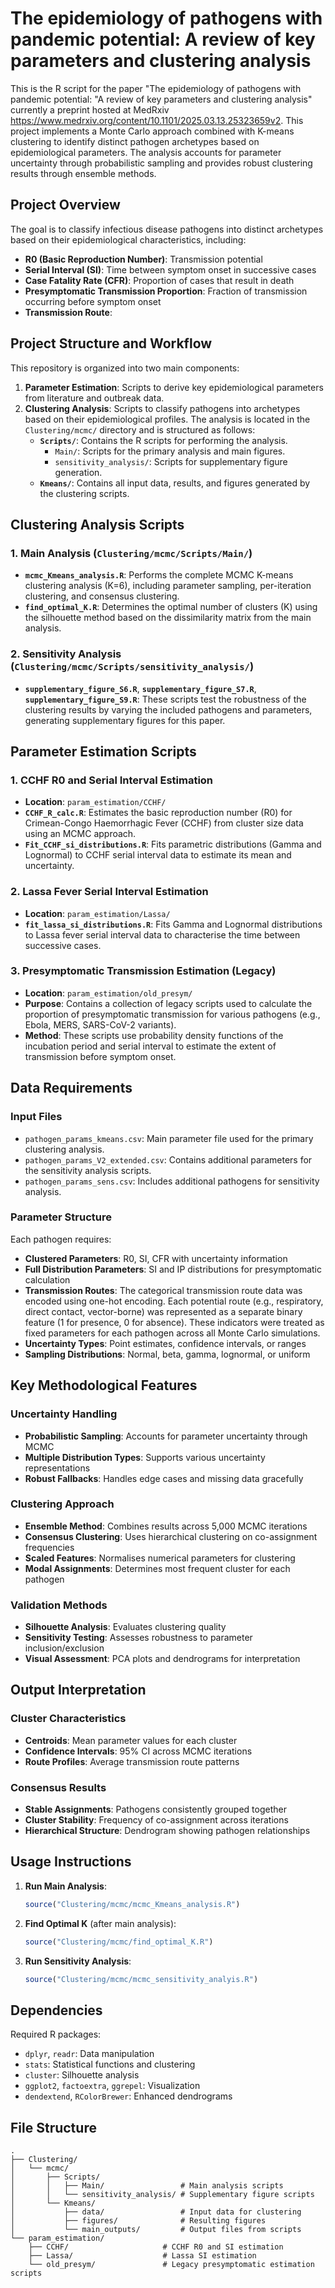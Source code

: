 # The epidemiology of pathogens with pandemic potential: A review of key parameters and clustering analysis 

This is the R script for the paper "The epidemiology of pathogens with pandemic potential: "A review of key parameters and clustering analysis" currently a preprint hosted at MedRxiv https://www.medrxiv.org/content/10.1101/2025.03.13.25323659v2. This project implements a Monte Carlo approach combined with K-means clustering to identify distinct pathogen archetypes based on epidemiological parameters. The analysis accounts for parameter uncertainty through probabilistic sampling and provides robust clustering results through ensemble methods. 

## Project Overview

The goal is to classify infectious disease pathogens into distinct archetypes based on their epidemiological characteristics, including:
- **R0 (Basic Reproduction Number)**: Transmission potential
- **Serial Interval (SI)**: Time between symptom onset in successive cases
- **Case Fatality Rate (CFR)**: Proportion of cases that result in death
- **Presymptomatic Transmission Proportion**: Fraction of transmission occurring before symptom onset
- **Transmission Route**:
  
## Project Structure and Workflow

This repository is organized into two main components:
1.  **Parameter Estimation**: Scripts to derive key epidemiological parameters from literature and outbreak data.
2.  **Clustering Analysis**: Scripts to classify pathogens into archetypes based on their epidemiological profiles. The analysis is located in the `Clustering/mcmc/` directory and is structured as follows:
    -   **`Scripts/`**: Contains the R scripts for performing the analysis.
        -   `Main/`: Scripts for the primary analysis and main figures.
        -   `sensitivity_analysis/`: Scripts for supplementary figure generation.
    -   **`Kmeans/`**: Contains all input data, results, and figures generated by the clustering scripts.

## Clustering Analysis Scripts

### 1. Main Analysis (`Clustering/mcmc/Scripts/Main/`)
-   **`mcmc_Kmeans_analysis.R`**: Performs the complete MCMC K-means clustering analysis (K=6), including parameter sampling, per-iteration clustering, and consensus clustering.
-   **`find_optimal_K.R`**: Determines the optimal number of clusters (K) using the silhouette method based on the dissimilarity matrix from the main analysis.

### 2. Sensitivity Analysis (`Clustering/mcmc/Scripts/sensitivity_analysis/`)
-   **`supplementary_figure_S6.R`**, **`supplementary_figure_S7.R`**, **`supplementary_figure_S9.R`**: These scripts test the robustness of the clustering results by varying the included pathogens and parameters, generating supplementary figures for this paper.

## Parameter Estimation Scripts

### 1. CCHF R0 and Serial Interval Estimation
- **Location**: `param_estimation/CCHF/`
- **`CCHF_R_calc.R`**: Estimates the basic reproduction number (R0) for Crimean-Congo Haemorrhagic Fever (CCHF) from cluster size data using an MCMC approach.
- **`Fit_CCHF_si_distributions.R`**: Fits parametric distributions (Gamma and Lognormal) to CCHF serial interval data to estimate its mean and uncertainty.

### 2. Lassa Fever Serial Interval Estimation
- **Location**: `param_estimation/Lassa/`
- **`fit_lassa_si_distributions.R`**: Fits Gamma and Lognormal distributions to Lassa fever serial interval data to characterise the time between successive cases.

### 3. Presymptomatic Transmission Estimation (Legacy)
- **Location**: `param_estimation/old_presym/`
- **Purpose**: Contains a collection of legacy scripts used to calculate the proportion of presymptomatic transmission for various pathogens (e.g., Ebola, MERS, SARS-CoV-2 variants).
- **Method**: These scripts use probability density functions of the incubation period and serial interval to estimate the extent of transmission before symptom onset.

## Data Requirements

### Input Files
- `pathogen_params_kmeans.csv`: Main parameter file used for the primary clustering analysis.
- `pathogen_params_V2_extended.csv`: Contains additional parameters for the sensitivity analysis scripts.
- `pathogen_params_sens.csv`: Includes additional pathogens for sensitivity analysis.

### Parameter Structure
Each pathogen requires:
- **Clustered Parameters**: R0, SI, CFR with uncertainty information
- **Full Distribution Parameters**: SI and IP distributions for presymptomatic calculation
- **Transmission Routes**: The categorical transmission route data was encoded using one-hot encoding. Each potential route (e.g., respiratory, direct contact, vector-borne) was represented as a separate binary feature (1 for presence, 0 for absence). These indicators were treated as fixed parameters for each pathogen across all Monte Carlo simulations.
- **Uncertainty Types**: Point estimates, confidence intervals, or ranges
- **Sampling Distributions**: Normal, beta, gamma, lognormal, or uniform

## Key Methodological Features

### Uncertainty Handling
- **Probabilistic Sampling**: Accounts for parameter uncertainty through MCMC
- **Multiple Distribution Types**: Supports various uncertainty representations
- **Robust Fallbacks**: Handles edge cases and missing data gracefully

### Clustering Approach
- **Ensemble Method**: Combines results across 5,000 MCMC iterations
- **Consensus Clustering**: Uses hierarchical clustering on co-assignment frequencies
- **Scaled Features**: Normalises numerical parameters for clustering
- **Modal Assignments**: Determines most frequent cluster for each pathogen

### Validation Methods
- **Silhouette Analysis**: Evaluates clustering quality
- **Sensitivity Testing**: Assesses robustness to parameter inclusion/exclusion
- **Visual Assessment**: PCA plots and dendrograms for interpretation

## Output Interpretation

### Cluster Characteristics
- **Centroids**: Mean parameter values for each cluster
- **Confidence Intervals**: 95% CI across MCMC iterations
- **Route Profiles**: Average transmission route patterns

### Consensus Results
- **Stable Assignments**: Pathogens consistently grouped together
- **Cluster Stability**: Frequency of co-assignment across iterations
- **Hierarchical Structure**: Dendrogram showing pathogen relationships

## Usage Instructions

1. **Run Main Analysis**:
   ```r
   source("Clustering/mcmc/mcmc_Kmeans_analysis.R")
   ```

2. **Find Optimal K** (after main analysis):
   ```r
   source("Clustering/mcmc/find_optimal_K.R")
   ```

3. **Run Sensitivity Analysis**:
   ```r
   source("Clustering/mcmc/mcmc_sensitivity_analyis.R")
   ```

## Dependencies

Required R packages:
- `dplyr`, `readr`: Data manipulation
- `stats`: Statistical functions and clustering
- `cluster`: Silhouette analysis
- `ggplot2`, `factoextra`, `ggrepel`: Visualization
- `dendextend`, `RColorBrewer`: Enhanced dendrograms

## File Structure

```
.
├── Clustering/
│   └── mcmc/
│       ├── Scripts/
│       │   ├── Main/                 # Main analysis scripts
│       │   └── sensitivity_analysis/ # Supplementary figure scripts
│       └── Kmeans/
│           ├── data/                 # Input data for clustering
│           ├── figures/              # Resulting figures
│           └── main_outputs/         # Output files from scripts
└── param_estimation/
    ├── CCHF/                     # CCHF R0 and SI estimation
    ├── Lassa/                    # Lassa SI estimation
    └── old_presym/               # Legacy presymptomatic estimation scripts
```


